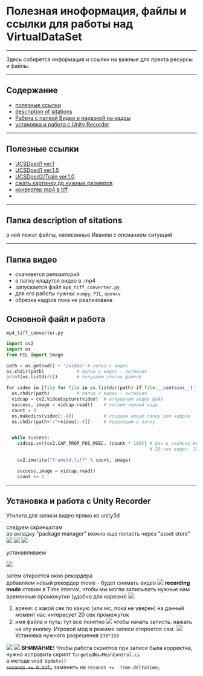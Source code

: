# Полезная иноформация, файлы и ссылки для работы над VirtualDataSet
___
Здесь собирется информация и ссылки на важные для пректа ресурсы и файлы.

____

## Содержание
* [полезные ссылки](#links)
* [description of sitations](#descr)
* [Работа с папкой Видео и нарезкой на кадры](#mp4_conv)
* [установка и работа с Unity Recorder](#un_rec)
___
## <a name="links"></a> Полезные ссылки
* [UCSDped1 ver.1](https://disk.yandex.ru/d/uf8JffAT4FamyA)
* [UCSDped1 ver.1.5](https://disk.yandex.ru/d/bs05Wj3bHrYKGQ)
* [UCSDped2/Train ver.1.0](https://disk.yandex.ru/d/xW7wCneQ1FziLQ)
* [сжать картинку до нужных размеров](https://www.imgonline.com.ua/resize-image.php) 
* [конвертер mp4 в tiff](https://www.converter365.com/video-converter/mp4/mp4-to-tiff)
* 
____
## <a name="descr"></a> Папка description of sitations 
в ней лежат файлы, написанные Иваном с опсианием ситуаций
___
## <a name="mp4_conv"></a> Папка видео
* скачивется репозиторий
* в папку кладутся видео в .mp4
* запускается файл `mp4_tiff_converter.py`
* для его работы нужны: `numpy`, `PIL`, `opencv`
* обрезка кадров пока не реализована


## Основной файл и работа 
`mp4_tiff_converter.py`

```python
import cv2
import os
from PIL import Image

path = os.getcwd() + '/video' # папка с видео
os.chdir(path)            # папка с видео - активная
print(os.listdir())       # получаем список файлов

for video in [file for file in os.listdir(path) if file.__contains__('.mp4')]:  # бежим по всем файлам с .mp4
  os.chdir(path)          # папка с видео - активная
  vidcap = cv2.VideoCapture(video)  # открываем видео файл
  success, image = vidcap.read()    # читаем первый кадр
  count = 0
  os.makedirs(video[:-4])           # создаем новую папку для кадров
  os.chdir(path+'/'+video[:-4])     # переходим в папку


  while success:
    vidcap.set(cv2.CAP_PROP_POS_MSEC, (count * 100)) # раз в сколько мс берем кадр.
                                                     # 20 сек видео. 200 кадров, тогда кадр берется раз в 100 мс

    cv2.imwrite("frame%d.tiff" % count, image)

    success,image = vidcap.read()
    count += 1

```

___
## <a name="un_rec"></a> Установка и работа с Unity Recorder
Утилита для записи видео прямо из unity3d
  
  следуем скриншотам  
  во вкладку "package manager" можно еще попасть через "asset store"
![](video_recorder_scrs/vr_1.png)
![](video_recorder_scrs/vr_2.png)
![](video_recorder_scrs/vr_3.png)

устанавливаем 

![](video_recorder_scrs/vr_4.png)

затем откроется окно рекордера  
добавляем новый рекордер movie - будет снимать видео 
![](video_recorder_scrs/vr_5.png)
**recording mode** ставим в Time interval, чтобы мы могли записывать нужные нам временные промежутки (удобно для нарезки)
![](video_recorder_scrs/vr_6.png)
1) время: с какой сек по какую (или мс, пока не уверен) на данный момент нас интересует 20 сек промежуток
2) имя файла и путь: тут все понятно
![](video_recorder_scrs/vr_7.png)
чтобы начать записть. нажать на эту кнопку. Игровой мод в режиме записи откроется сам.
![](video_recorder_scrs/vr_8.png)    
Установка нужного разрешения `238*158`  

![](video_recorder_scrs/vr_9.png) 
![](video_recorder_scrs/vr_10.png) 
**ВНИМАНИЕ!** Чтобы работа скриптов при записи была корректна, нужно исправить скрипт `TargetedNavMeshControl.cs`  
в методе `void Update()`  
~~`seconds += 0.03f;`~~ заменить на `seconds +=  Time.deltaTime;`